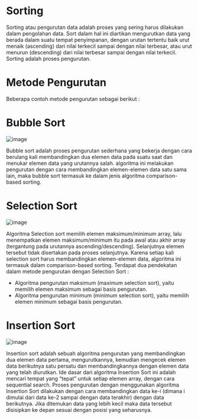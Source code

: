 # Sorting
Sorting atau pengurutan data adalah proses yang sering harus dilakukan dalam pengolahan data. Sort dalam hal ini diartikan mengurutkan data yang berada dalam suatu tempat penyimpanan, dengan urutan tertentu baik urut menaik (ascending) dari nilai terkecil sampai dengan nilai terbesar, atau urut menurun (descending) dari nilai terbesar sampai dengan nilai terkecil. Sorting adalah proses pengurutan.
# Metode Pengurutan
Beberapa contoh metode pengurutan sebagai berikut :
# Bubble Sort
![image](https://user-images.githubusercontent.com/99227174/155523430-06b371b5-5c04-4d04-bf66-473dc6d311e1.png)

Bubble sort adalah proses pengurutan sederhana yang bekerja dengan cara berulang kali membandingkan dua elemen data pada suatu saat dan menukar elemen data yang urutannya salah.
algoritma ini melakukan pengurutan dengan cara membandingkan elemen-elemen data satu sama lain, maka bubble sort termasuk ke dalam jenis algoritma comparison-based sorting.
# Selection Sort
![image](https://user-images.githubusercontent.com/99227174/155519866-f008ddd4-a9bf-4490-8b56-10a1ebeb2a53.png)

Algoritma Selection sort memilih elemen maksimum/minimum array, lalu menempatkan elemen maksimum/minimum itu pada awal atau akhir array (tergantung pada urutannya ascending/descending). Selanjutnya elemen tersebut tidak disertakan pada proses selanjutnya. Karena setiap kali selection sort harus membandingkan elemen-elemen data, algoritma ini termasuk dalam comparison-based sorting.
Terdapat dua pendekatan dalam metode pengurutan dengan Selection Sort :
- Algoritma pengurutan maksimum (maximum selection sort), yaitu memilih elemen maksimum sebagai basis pengurutan.
- Algoritma pengurutan minimum (minimum selection sort), yaitu memilih elemen minimum sebagai basis pengurutan.
# Insertion Sort
![image](https://user-images.githubusercontent.com/99227174/155521168-95cdeab9-fd06-4bb6-b571-d44a741fd771.png)

Insertion sort adalah sebuah algoritma pengurutan yang membandingkan dua elemen data pertama, mengurutkannya, kemudian mengecek elemen data berikutnya satu persatu dan membandingkannya dengan elemen data yang telah diurutkan. Ide dasar dari algoritma Insertion Sort ini adalah mencari tempat yang “tepat” untuk setiap elemen array, dengan cara sequential search.
Proses pengurutan dengan menggunakan algoritma Insertion Sort dilakukan dengan cara membandingkan data ke-i (dimana i dimulai dari data ke-2 sampai dengan data terakhir) dengan data berikutnya. Jika ditemukan data yang lebih kecil maka data tersebut disisipkan ke depan sesuai dengan posisi yang seharusnya.



